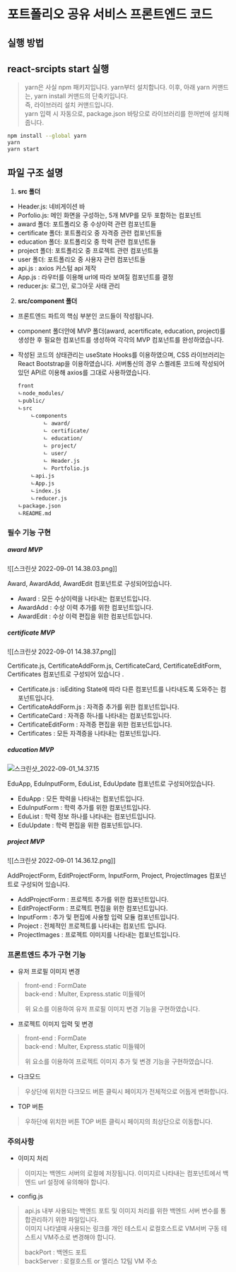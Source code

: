  
# 포트폴리오 공유 서비스 프론트엔드 코드

## 실행 방법

## react-srcipts start 실행
> yarn은 사실 npm 패키지입니다. yarn부터 설치합니다. 
> 이후, 아래 yarn 커맨드는, yarn install 커맨드의 단축키입니다.   
> 즉, 라이브러리 설치 커맨드입니다.  
> yarn 입력 시 자동으로, package.json 바탕으로 라이브러리를 한꺼번에 설치해 줍니다.

  

```bash
npm install --global yarn
yarn
yarn start
```

## 파일 구조 설명


1. **src 폴더**
- Header.js: 네비게이션 바
- Porfolio.js: 메인 화면을 구성하는, 5개 MVP를 모두 포함하는 컴포넌트
- award 폴더: 포트폴리오 중 수상이력 관련 컴포넌트들
- certificate 폴더: 포트폴리오 중 자격증 관련 컴포넌트들
- education 폴더: 포트폴리오 중 학력 관련 컴포넌트들
- project 폴더: 포트폴리오 중 프로젝트 관련 컴포넌트들
- user 폴더: 포트폴리오 중 사용자 관련 컴포넌트들
- api.js : axios 커스텀 api 제작
- App.js : 라우터를 이용해 url에 따라 보여질 컴포넌트를 결정
- reducer.js: 로그인, 로그아웃 사태 관리
2. **src/component 폴더**
- 프론트엔드 파트의 핵심 부분인 코드들이 작성됩니다. 
- component 폴더안에 MVP 폴더(award, acertificate, education, project)를 생성한 후 필요한 컴포넌트를 생성하여 각각의 MVP 컴포넌트를 완성하였습니다.   
- 작성된 코드의 상태관리는 useState Hooks를 이용하였으며, CSS 라이브러리는 React Bootstrap을 이용하였습니다. 서버통신의 경우 스켈레톤 코드에 작성되어있던 API르 이용해 axios를 그대로 사용하였습니다.

	```
	front
	ㄴnode_modules/
	ㄴpublic/
	ㄴsrc
		ㄴcomponents
			ㄴ award/
			ㄴ certificate/
			ㄴ education/
			ㄴ project/
			ㄴ user/
			ㄴ Header.js
			ㄴ Portfolio.js
		ㄴapi.js
		ㄴApp.js
		ㄴindex.js
		ㄴreducer.js
	ㄴpackage.json
	ㄴREADME.md
	```

### 필수 기능 구현

##### award MVP
![[스크린샷 2022-09-01 14.38.03.png]]

Award, AwardAdd, AwardEdit 컴포넌트로 구성되어있습니다.
- Award : 모든 수상이력을 나타내는 컴포넌트입니다.
- AwardAdd : 수상 이력 추가를 위한 컴포넌트입니다.
- AwardEdit : 수상 이력 편집을 위한 컴포넌트입니다.  



##### certificate MVP
![[스크린샷 2022-09-01 14.38.37.png]]

Certificate.js, CertificateAddForm.js, CertificateCard, CertificateEditForm, Certificates 컴포넌트로 구성되어 있습니다 .
- Certificate.js : isEditing State에 따라 다른 컴포넌트를 나타내도록 도와주는 컴포넌트입니다.
- CertificateAddForm.js : 자격증 추가를 위한 컴포넌트입니다.
- CertificateCard : 자격증 하나를 나타내는 컴포넌트입니다.
- CertificateEditForm : 자격증 편집을 위한 컴포넌트입니다.
- Certificates : 모든 자격증을 나타내는 컴포넌트입니다.



##### education MVP
![스크린샷_2022-09-01_14.37.15](/uploads/ed8248ca4e2a4704b39df556fd2e13c7/스크린샷_2022-09-01_14.37.15.png)

EduApp, EduInputForm, EduList, EduUpdate 컴포넌트로 구성되어있습니다. 
- EduApp : 모든 학력을 나타내는 컴포넌트입니다.
- EduInputForm : 학력 추가를 위한 컴포넌트입니다.
- EduList : 학력 정보 하나를 나타내는 컴포넌트입니다.
- EduUpdate : 학력 편집을 위한 컴포넌트입니다. 


##### project MVP
![[스크린샷 2022-09-01 14.36.12.png]]  

AddProjectForm, EditProjectForm, InputForm, Project, ProjectImages 컴포넌트로 구성되어 있습니다.
- AddProjectForm : 프로젝트 추가를 위한 컴포넌트입니다.
- EditProjectForm : 프로젝트 편집을 위한 컴포넌트입니다.
- InputForm : 추가 및 편집에 사용할 입력 모듈 컴포넌트입니다.
- Project : 전체적인 프로젝트를 나타내는 컴포넌트 입니다.
- ProjectImages : 프로젝트 이미지를 나타내는 컴포넌트입니다.



### 프론트엔드 추가 구현 기능
- 유저 프로필 이미지 변경 
> front-end : FormDate  
> back-end : Multer, Express.static 미들웨어  
> 
> 위 요소를 이용하여 유저 프로필 이미지 변경 기능을 구현하였습니다. 
- 프로젝트 이미지 입력 및 변경  
> front-end : FormDate  
> back-end : Multer, Express.static 미들웨어  
> 
> 위 요소를 이용하여 프로젝트 이미지 추가 및 변경 기능을 구현하였습니다.
- 다크모드
> 우상단에 위치한 다크모드 버튼 클릭시 페이지가 전체적으로 어둡게 변화합니다. 
- TOP 버튼
> 우하단에 위치한 버튼 TOP 버튼 클릭시 페이지의 최상단으로 이동합니다.

### 주의사항
- 이미지 처리
>이미지는 백엔드 서버의 로컬에 저장됩니다. 이미지르 나타내는 컴포넌트에서 백엔드 url 설정에 유의해야 합니다. 
- config.js
>api.js 내부 사용되는 백엔드 포트 및 이미지 처리를 위한 백엔드 서버 변수를 통합관리하기 위한 파일입니다.  
>이미지 나타낼때 사용되는 링크를 개인 테스트시 로컬호스트로 VM서버 구동 테스트시 VM주소로 변경해야 합니다.   
>
>backPort : 백엔드 포트  
>backServer : 로컬호스트 or 엘리스 12팀 VM 주소
